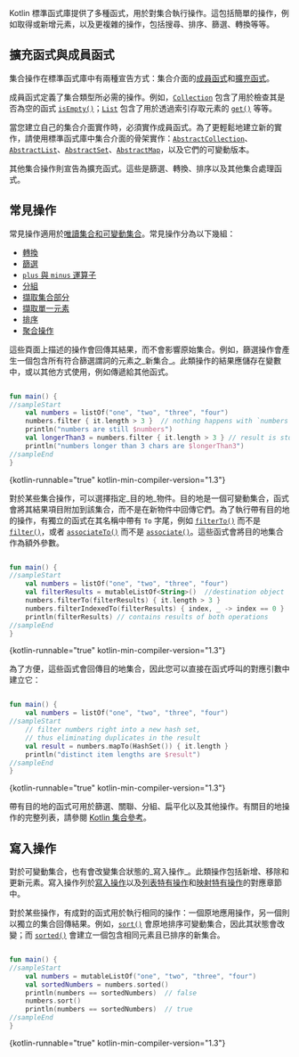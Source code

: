 [//]: # (title: 集合操作概覽)

Kotlin 標準函式庫提供了多種函式，用於對集合執行操作。這包括簡單的操作，例如取得或新增元素，以及更複雜的操作，包括搜尋、排序、篩選、轉換等等。

## 擴充函式與成員函式

集合操作在標準函式庫中有兩種宣告方式：集合介面的[成員函式](classes.md)和[擴充函式](extensions.md#extension-functions)。

成員函式定義了集合類型所必需的操作。例如，[`Collection`](https://kotlinlang.org/api/latest/jvm/stdlib/kotlin.collections/-collection/index.html) 包含了用於檢查其是否為空的函式 [`isEmpty()`](https://kotlinlang.org/api/latest/jvm/stdlib/kotlin.collections/-collection/is-empty.html)；[`List`](https://kotlinlang.org/api/latest/jvm/stdlib/kotlin.collections/-list/index.html) 包含了用於透過索引存取元素的 [`get()`](https://kotlinlang.org/api/latest/jvm/stdlib/kotlin.collections/-list/get.html) 等等。

當您建立自己的集合介面實作時，必須實作成員函式。為了更輕鬆地建立新的實作，請使用標準函式庫中集合介面的骨架實作：[`AbstractCollection`](https://kotlinlang.org/api/latest/jvm/stdlib/kotlin.collections/-abstract-collection/index.html)、[`AbstractList`](https://kotlinlang.org/api/latest/jvm/stdlib/kotlin.collections/-abstract-list/index.html)、[`AbstractSet`](https://kotlinlang.org/api/latest/jvm/stdlib/kotlin.collections/-abstract-set/index.html)、[`AbstractMap`](https://kotlinlang.org/api/latest/jvm/stdlib/kotlin.collections/-abstract-map/index.html)，以及它們的可變動版本。

其他集合操作則宣告為擴充函式。這些是篩選、轉換、排序以及其他集合處理函式。

## 常見操作

常見操作適用於[唯讀集合和可變動集合](collections-overview.md#collection-types)。常見操作分為以下幾組：

*   [轉換](collection-transformations.md)
*   [篩選](collection-filtering.md)
*   [`plus` 與 `minus` 運算子](collection-plus-minus.md)
*   [分組](collection-grouping.md)
*   [擷取集合部分](collection-parts.md)
*   [擷取單一元素](collection-elements.md)
*   [排序](collection-ordering.md)
*   [聚合操作](collection-aggregate.md)

這些頁面上描述的操作會回傳其結果，而不會影響原始集合。例如，篩選操作會產生一個包含所有符合篩選謂詞的元素之_新集合_。此類操作的結果應儲存在變數中，或以其他方式使用，例如傳遞給其他函式。

```kotlin

fun main() {
//sampleStart
    val numbers = listOf("one", "two", "three", "four")  
    numbers.filter { it.length > 3 }  // nothing happens with `numbers`, result is lost
    println("numbers are still $numbers")
    val longerThan3 = numbers.filter { it.length > 3 } // result is stored in `longerThan3`
    println("numbers longer than 3 chars are $longerThan3")
//sampleEnd
}
```
{kotlin-runnable="true" kotlin-min-compiler-version="1.3"}

對於某些集合操作，可以選擇指定_目的地_物件。目的地是一個可變動集合，函式會將其結果項目附加到該集合，而不是在新物件中回傳它們。為了執行帶有目的地的操作，有獨立的函式在其名稱中帶有 `To` 字尾，例如 [`filterTo()`](https://kotlinlang.org/api/latest/jvm/stdlib/kotlin.collections/filter-to.html) 而不是 [`filter()`](https://kotlinlang.org/api/latest/jvm/stdlib/kotlin.collections/filter.html)，或者 [`associateTo()`](https://kotlinlang.org/api/latest/jvm/stdlib/kotlin.collections/associate-to.html) 而不是 [`associate()`](https://kotlinlang.org/api/latest/jvm/stdlib/kotlin.collections/associate.html)。這些函式會將目的地集合作為額外參數。

```kotlin

fun main() {
//sampleStart
    val numbers = listOf("one", "two", "three", "four")
    val filterResults = mutableListOf<String>()  //destination object
    numbers.filterTo(filterResults) { it.length > 3 }
    numbers.filterIndexedTo(filterResults) { index, _ -> index == 0 }
    println(filterResults) // contains results of both operations
//sampleEnd
}

```
{kotlin-runnable="true" kotlin-min-compiler-version="1.3"}

為了方便，這些函式會回傳目的地集合，因此您可以直接在函式呼叫的對應引數中建立它：

```kotlin

fun main() {
    val numbers = listOf("one", "two", "three", "four")
//sampleStart
    // filter numbers right into a new hash set, 
    // thus eliminating duplicates in the result
    val result = numbers.mapTo(HashSet()) { it.length }
    println("distinct item lengths are $result")
//sampleEnd
}
```
{kotlin-runnable="true" kotlin-min-compiler-version="1.3"}

帶有目的地的函式可用於篩選、關聯、分組、扁平化以及其他操作。有關目的地操作的完整列表，請參閱 [Kotlin 集合參考](https://kotlinlang.org/api/latest/jvm/stdlib/kotlin.collections/index.html)。

## 寫入操作

對於可變動集合，也有會改變集合狀態的_寫入操作_。此類操作包括新增、移除和更新元素。寫入操作列於[寫入操作](collection-write.md)以及[列表特有操作](list-operations.md#list-write-operations)和[映射特有操作](map-operations.md#map-write-operations)的對應章節中。

對於某些操作，有成對的函式用於執行相同的操作：一個原地應用操作，另一個則以獨立的集合回傳結果。例如，[`sort()`](https://kotlinlang.org/api/latest/jvm/stdlib/kotlin.collections/sort.html) 會原地排序可變動集合，因此其狀態會改變；而 [`sorted()`](https://kotlinlang.org/api/latest/jvm/stdlib/kotlin.collections/sorted.html) 會建立一個包含相同元素且已排序的新集合。

```kotlin

fun main() {
//sampleStart
    val numbers = mutableListOf("one", "two", "three", "four")
    val sortedNumbers = numbers.sorted()
    println(numbers == sortedNumbers)  // false
    numbers.sort()
    println(numbers == sortedNumbers)  // true
//sampleEnd
}
```
{kotlin-runnable="true" kotlin-min-compiler-version="1.3"}